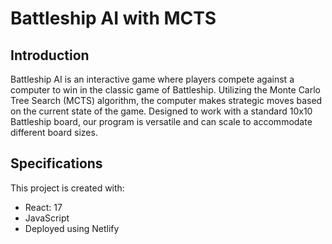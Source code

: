 # Battleship AI with MCTS

## Introduction
Battleship AI is an interactive game where players compete against a computer to win in the classic game of Battleship. Utilizing the Monte Carlo Tree Search (MCTS) algorithm, the computer makes strategic moves based on the current state of the game. Designed to work with a standard 10x10 Battleship board, our program is versatile and can scale to accommodate different board sizes.

## Specifications
This project is created with:
- React: 17
- JavaScript
- Deployed using Netlify


